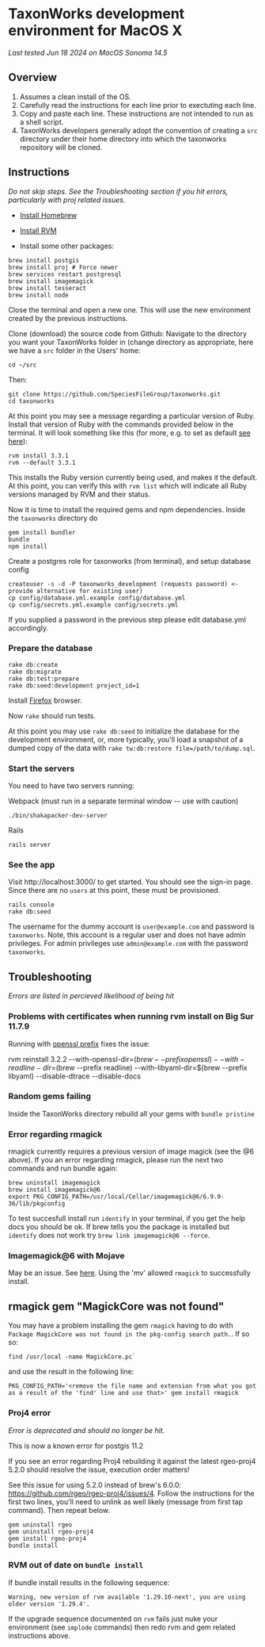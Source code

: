 # TaxonWorks development environment for MacOS X 

_Last tested Jun 18 2024 on MacOS Sonoma 14.5_

## Overview

1. Assumes a clean install of the OS.
2. Carefully read the instructions for each line prior to exectuting each line.
3. Copy and paste each line. These instructions are not intended to run as a shell script.
4. TaxonWorks developers generally adopt the convention of creating a `src` directory under their home directory into
 which the taxonworks repository will be cloned.

## Instructions

_Do not skip steps.  See the Troubleshooting section if you hit errors, particularly with proj related issues._

* [Install Homebrew](https://brew.sh/)
* [Install RVM](https://rvm.io/rvm/install)

* Install some other packages:
```
brew install postgis
brew install proj # Force newer
brew services restart postgresql
brew install imagemagick
brew install tesseract
brew install node
```

Close the terminal and open a new one. This will use the new environment created by the previous instructions.

Clone (download) the source code from Github:
Navigate to the directory you want your TaxonWorks folder in (change directory as appropriate, here we have a `src` folder in the Users' home:
```
cd ~/src
```
Then:
```
git clone https://github.com/SpeciesFileGroup/taxonworks.git
cd taxonworks
```

At this point you may see a message regarding a particular version of Ruby. Install that version of Ruby with the commands provided below in the terminal. It will look something like this (for more, e.g. to set as default [see here](https://rvm.io/rubies/default)):
```
rvm install 3.3.1
rvm --default 3.3.1
```
This installs the Ruby version currently being used, and makes it the default.  At this point,
 you can verify this with `rvm list` which will indicate all Ruby versions managed by RVM and their status.


Now it is time to install the required gems and npm dependencies.  Inside the `taxonworks` directory do
```
gem install bundler
bundle
npm install
```

Create a postgres role for taxonworks (from terminal), and setup database config
```
createuser -s -d -P taxonworks_development (requests password) <- provide alternative for existing user)
cp config/database.yml.example config/database.yml
cp config/secrets.yml.example config/secrets.yml
```
If you supplied a password in the previous step please edit database.yml accordingly.

### Prepare the database
```
rake db:create
rake db:migrate
rake db:test:prepare
rake db:seed:development project_id=1
```

Install [Firefox](https://www.firefox.com/) browser.

Now `rake` should run tests.

At this point you may use `rake db:seed` to initialize the database for the development environment, or, more typically, you'll load a snapshot of a dumped copy of the data with `rake tw:db:restore file=/path/to/dump.sql`.

### Start the servers

You need to have two servers running:

Webpack (must run in a separate terminal window -- use with caution)
```
./bin/shakapacker-dev-server
```
Rails 
```
rails server
```

### See the app

Visit http://localhost:3000/ to get started.  You should see the sign-in page.  Since there are no `users` at this point, these must be provisioned.
```apple js
rails console
rake db:seed
```

The username for the dummy account is `user@example.com` and password is `taxonworks`. Note, this account is a regular user and does not have admin privileges. For admin privileges use `admin@example.com` with the password `taxonworks`.

## Troubleshooting

_Errors are listed in percieved likelihood of being hit_

### Problems with certificates when running rvm install on Big Sur 11.7.9

Running with [openssl prefix](https://github.com/rvm/rvm/issues/5240#issuecomment-1653046500) fixes the issue:

rvm reinstall 3.2.2 --with-openssl-dir=$(brew --prefix openssl) --with-readline-dir=$(brew --prefix readline) --with-libyaml-dir=$(brew --prefix libyaml)  --disable-dtrace --disable-docs

### Random gems failing

Inside the TaxonWorks directory rebuild all your gems with `bundle pristine` 

### Error regarding rmagick

rmagick currently requires a previous version of image magick (see the @6 above).
If you an error regarding rmagick, please run the next two commands and run bundle again:
```
brew uninstall imagemagick
brew install imagemagick@6
export PKG_CONFIG_PATH=/usr/local/Cellar/imagemagick@6/6.9.9-36/lib/pkgconfig
```

To test succesfull install run `identify` in your terminal, if you get the help docs you should be ok.  If brew tells you the package is installed but `identify` does not work try `brew link imagemagick@6 --force`.

### Imagemagick@6 with Mojave
May be an issue. See [here](https://github.com/rmagick/rmagick/issues/1153#issuecomment-598203790).  Using the 'mv' allowed `rmagick` to successfully install.

## rmagick gem "MagickCore was not found"
You may have a problem installing the gem `rmagick` having to do with `Package MagickCore was not found in the pkg-config search path.`. If so so:
```
find /usr/local -name MagickCore.pc`
```
and use the result in the following line: 
```
PKG_CONFIG_PATH='<remove the file name and extension from what you got as a result of the 'find' line and use that>' gem install rmagick
```

### Proj4 error
_Error is deprecated and should no longer be hit._

This is now a known error for postgis 11.2

If you see an error regarding Proj4 rebuilding it against the latest rgeo-proj4 5.2.0 should resolve the issue, execution order matters! 

See this issue for using 5.2.0 instead of brew's 6.0.0: https://github.com/rgeo/rgeo-proj4/issues/4.  Follow the instructions for the first two lines, you'll need to unlink as well likely (message from first tap command).  Then repeat below.

```
gem uninstall rgeo
gem uninstall rgeo-proj4
gem install rgeo-proj4
bundle install
```

### RVM out of date on `bundle install`
If bundle install results in the following sequence:
```
Warning, new version of rvm available '1.29.10-next', you are using older version '1.29.4'.
```
If the upgrade sequence documented on `rvm` fails just nuke your environment (see `implode` commands) then redo rvm and gem related instructions above.
